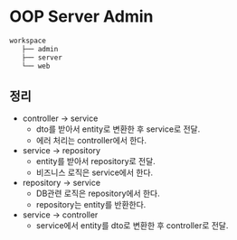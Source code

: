 # OOP Server Admin

```bash
workspace
   ├── admin
   ├── server
   └── web
```

## 정리

- controller -> service
  - dto를 받아서 entity로 변환한 후 service로 전달.
  - 에러 처리는 controller에서 한다.
- service -> repository
  - entity를 받아서 repository로 전달.
  - 비즈니스 로직은 service에서 한다.
- repository -> service
  - DB관련 로직은 repository에서 한다.
  - repository는 entity를 반환한다.
- service -> controller
  - service에서 entity를 dto로 변환한 후 controller로 전달.
